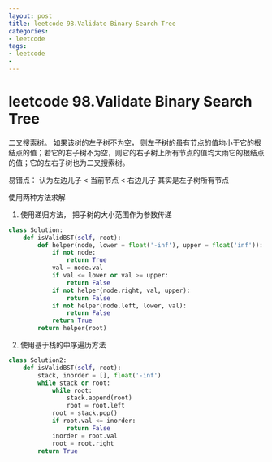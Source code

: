 ```yaml
---
layout: post
title: leetcode 98.Validate Binary Search Tree
categories:
- leetcode
tags:
- leetcode
- 
---
```


# leetcode 98.Validate Binary Search Tree

二叉搜索树。 如果该树的左子树不为空， 则左子树的虽有节点的值均小于它的根结点的值；若它的右子树不为空，则它的右子树上所有节点的值均大雨它的根结点的值；它的左右子树也为二叉搜索树。

易错点： 认为左边儿子 < 当前节点 < 右边儿子 其实是左子树所有节点

使用两种方法求解
1. 使用递归方法， 把子树的大小范围作为参数传递

```py
class Solution:
    def isValidBST(self, root):
        def helper(node, lower = float('-inf'), upper = float('inf')):
            if not node:
                return True
            val = node.val
            if val <= lower or val >= upper:
                return False
            if not helper(node.right, val, upper):
                return False
            if not helper(node.left, lower, val):
                return False
            return True
        return helper(root)
```

2. 使用基于栈的中序遍历方法

```py
class Solution2:
    def isValidBST(self, root):
        stack, inorder = [], float('-inf')
        while stack or root:
            while root:
                stack.append(root)
                root = root.left
            root = stack.pop()
            if root.val <= inorder:
                return False
            inorder = root.val
            root = root.right
        return True
```